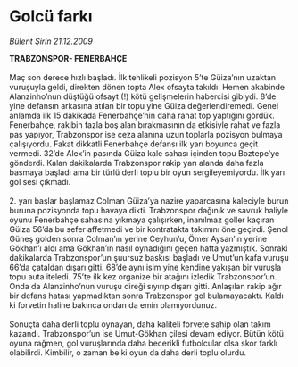 # Golcü farkı

*Bülent Şirin 21.12.2009*

<div class="taraf_structure_2col_1zq">
<div class="margen_n">



 <p><b>TRABZONSPOR- FENERBAHÇE </b><br/><br/>Maç son derece hızlı başladı. İlk tehlikeli pozisyon 5’te Güiza’nın uzaktan vuruşuyla geldi, direkten dönen topta Alex ofsayta takıldı. Hemen akabinde Alanzinho’nun düştüğü ofsayt (!) kötü gelişmelerin habercisi gibiydi. 8’de yine defansın arkasına atılan bir topu yine Güiza değerlendiremedi. Genel anlamda ilk 15 dakikada Fenerbahçe’nin daha rahat top yaptığını gördük. Fenerbahçe, rakibin fazla boş alan bırakmasının da etkisiyle rahat ve fazla pas yapıyor, Trabzonspor ise ceza alanına uzun toplarla pozisyon bulmaya çalışıyordu. Fakat dikkatli Fenerbahçe defansı ilk yarı boyunca geçit vermedi. 32’de Alex’in pasında Güiza kale sahası içinden topu Boztepe’ye gönderdi. Kalan dakikalarda Trabzonspor rakip yarı alanda daha fazla basmaya başladı ama bir türlü derli toplu bir oyun sergileyemiyordu. İlk yarı gol sesi çıkmadı. <br/><br/>2. yarı başlar başlamaz Colman Güiza’ya nazire yaparcasına kaleciyle burun buruna pozisyonda topu havaya dikti. Trabzonspor dağınık ve savruk haliyle oyunu Fenerbahçe sahasına yıkmaya çalışırken, inanılmaz goller kaçıran Güiza 56’da bu sefer affetmedi ve bir kontratakta takımını öne geçirdi. Şenol Güneş golden sonra Colman’ın yerine Ceyhun’u, Ömer Aysan’ın yerine Gökhan’ı aldı ama Gökhan’ın nasıl oynadığını geçen hafta yazmıştık. Sonraki dakikalarda Trabzonspor’un şuursuz baskısı başladı ve Umut’un kafa vuruşu 66’da çataldan dışarı gitti. 68’de aynı isim yine kendine yakışan bir vuruşla topu auta iteledi. 75’te ilk kez organize bir atağını izledik Trabzonspor’un. Onda da Alanzinho’nun vuruşu direği sıyırıp dışarı gitti. Anlaşılan rakip ağır bir defans hatası yapmadıktan sonra Trabzonspor gol bulamayacaktı. Kaldı ki forvetin haline bakınca ondan da emin olamıyordunuz. <br/><br/>Sonuçta daha derli toplu oynayan, daha kaliteli forvete sahip olan takım kazandı. Trabzonspor’un ise Umut-Gökhan çilesi devam ediyor. Bütün kötü oyuna rağmen, gol vuruşlarında daha becerikli futbolcular olsa skor farklı olabilirdi. Kimbilir, o zaman belki oyun da daha derli toplu olurdu. </p>
<br/>
<br/>
<br/>



<br/>


<div id="taraf_not">
</div>

</div>


</div>
